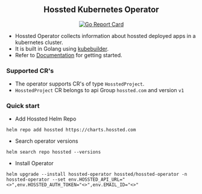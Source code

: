 <h2 align="center">
  <br>
  Hossted Kubernetes Operator
</h2>

<div align="center">

[![Go Report Card](https://goreportcard.com/badge/github.com/hossted/hossted-operator)](https://goreportcard.com/report/github.com/hossted/hossted-operator)

</div>

- Hossted Operator collects information about hossted deployed apps in a kubernetes cluster.
- It is built in Golang using [kubebuilder](https://github.com/kubernetes-sigs/kubebuilder).
- Refer to [Documentation](./docs/README.md) for getting started.

### Supported CR's

- The operator supports CR's of type ```HosstedProject```.
- ```HosstedProject``` CR belongs to api Group ```hossted.com``` and version ```v1```

### Quick start
- Add Hossted Helm Repo
```
helm repo add hossted https://charts.hossted.com
```
- Search operator versions
```
helm search repo hossted --versions
```
- Install Operator
```
helm upgrade --install hossted-operator hossted/hossted-operator -n hossted-operator --set env.HOSSTED_API_URL="<>",env.HOSSTED_AUTH_TOKEN="<>",env.EMAIL_ID="<>"
 ```
